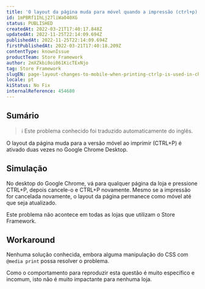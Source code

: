 ```yaml
---
title: 'O layout da página muda para móvel quando a impressão (ctrl+p) é usada no Cromo'
id: 1mPBRf1IhLj27liWa040XG
status: PUBLISHED
createdAt: 2022-03-21T17:40:17.848Z
updatedAt: 2022-11-25T22:14:09.694Z
publishedAt: 2022-11-25T22:14:09.694Z
firstPublishedAt: 2022-03-21T17:40:18.209Z
contentType: knownIssue
productTeam: Store Framework
author: 2mXZkbi0oi061KicTExNjo
tag: Store Framework
slugEN: page-layout-changes-to-mobile-when-printing-ctrlp-is-used-in-chrome
locale: pt
kiStatus: No Fix
internalReference: 454680
---
```


## Sumário

>ℹ️ Este problema conhecido foi traduzido automaticamente do inglês.

O layout da página muda para a versão móvel ao imprimir (CTRL+P) é ativado duas vezes no Google Chrome Desktop.

## Simulação

No desktop do Google Chrome, vá para qualquer página da loja e pressione CTRL+P, depois cancele-o e CTRL+P novamente. Mesmo se a impressão for cancelada novamente, o layout da página permanece como móvel até que seja atualizado.

Este problema não acontece em todas as lojas que utilizam o Store Framework.

## Workaround

Nenhuma solução conhecida, embora alguma manipulação do CSS com `@media print` possa resolver o problema.

Como o comportamento para reproduzir esta questão é muito específico e incomum, isto não é muito impactante para nenhuma loja.

